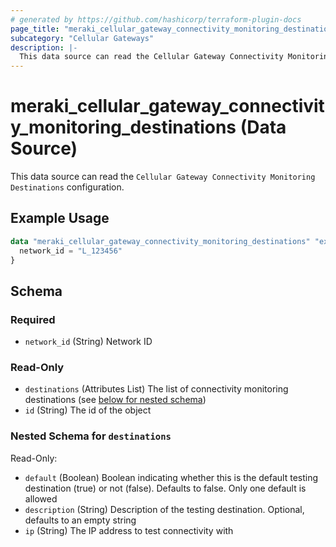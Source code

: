 ```yaml
---
# generated by https://github.com/hashicorp/terraform-plugin-docs
page_title: "meraki_cellular_gateway_connectivity_monitoring_destinations Data Source - terraform-provider-meraki"
subcategory: "Cellular Gateways"
description: |-
  This data source can read the Cellular Gateway Connectivity Monitoring Destinations configuration.
---
```


# meraki_cellular_gateway_connectivity_monitoring_destinations (Data Source)

This data source can read the `Cellular Gateway Connectivity Monitoring Destinations` configuration.

## Example Usage

```terraform
data "meraki_cellular_gateway_connectivity_monitoring_destinations" "example" {
  network_id = "L_123456"
}
```

<!-- schema generated by tfplugindocs -->
## Schema

### Required

- `network_id` (String) Network ID

### Read-Only

- `destinations` (Attributes List) The list of connectivity monitoring destinations (see [below for nested schema](#nestedatt--destinations))
- `id` (String) The id of the object

<a id="nestedatt--destinations"></a>
### Nested Schema for `destinations`

Read-Only:

- `default` (Boolean) Boolean indicating whether this is the default testing destination (true) or not (false). Defaults to false. Only one default is allowed
- `description` (String) Description of the testing destination. Optional, defaults to an empty string
- `ip` (String) The IP address to test connectivity with
